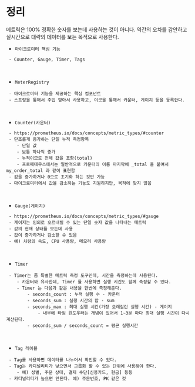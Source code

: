# 정리

메트릭은 100% 정확한 숫자를 보는데 사용하는 것이 아니다. 약간의 오차를 감안하고 실시간으로 대략의 데이터를 보는 목적으로 사용한다.  

 - `마이크로미터 핵심 기능`
```
 - Counter, Gauge, Timer, Tags
```

<br/>

 - `MeterRegistry`
```
 - 마이크로미터 기능을 제공하는 핵심 컴포넌트
 - 스프링을 통해서 주입 받아서 사용하고, 이곳을 통해서 카운터, 게이지 등을 등록한다.
```

<br/>

 - `Counter(카운터)`
```
 - https://prometheus.io/docs/concepts/metric_types/#counter
 - 단조롭게 증가하는 단일 누적 측정항목
    - 단일 값
    - 보통 하나씩 증가
    - 누적이므로 전체 값을 포함(total)
    - 프로메테우스에서는 일반적으로 카운터의 이름 마지막에 _total 을 붙여서 my_order_total 과 같이 표현함
 - 값을 증가하거나 0으로 초기화 하는 것만 가능
 - 마이크로미터에서 값을 감소하는 기능도 지원하지만, 목적에 맞지 않음
```

<br/>

 - `Gauge(게이지)`
```
 - https://prometheus.io/docs/concepts/metric_types/#gauge
 - 게이지는 임의로 오르내릴 수 있는 단일 숫자 값을 나타내는 메트릭
 - 값의 현재 상태를 보는데 사용
 - 값이 증가하거나 감소할 수 있음
 - 예) 차량의 속도, CPU 사용량, 메모리 사용량
```

<br/>

 - `Timer`
```
 - Timer는 좀 특별한 메트릭 측정 도구인데, 시간을 측정하는데 사용된다.
    - 카운터와 유사한데, Timer 를 사용하면 실행 시간도 함께 측정할 수 있다.
    - Timer 는 다음과 같은 내용을 한번에 측정해준다.
        - seconds_count : 누적 실행 수 - 카운터
        - seconds_sum : 실행 시간의 합 - sum
        - seconds_max : 최대 실행 시간(가장 오래걸린 실행 시간) - 게이지
            - 내부에 타임 윈도우라는 개념이 있어서 1~3분 마다 최대 실행 시간이 다시 계산된다.
        - seconds_sum / seconds_count = 평균 실행시간
```

<br/>

 - `Tag 레이블`
```
 - Tag를 사용하면 데이터를 나누어서 확인할 수 있다.
 - Tag는 카디널리티가 낮으면서 그룹화 할 수 있는 단위에 사용해야 한다.
    - 예) 성별, 주문 상태, 결제 수단[신용카드, 현금] 등등
 - 카디널리티가 높으면 안된다. 예) 주문번호, PK 같은 것
```

